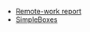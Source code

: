 - [Remote-work report](https://report.serenebach.net/)
- [SimpleBoxes](https://serennz.sakura.ne.jp/sb/)
